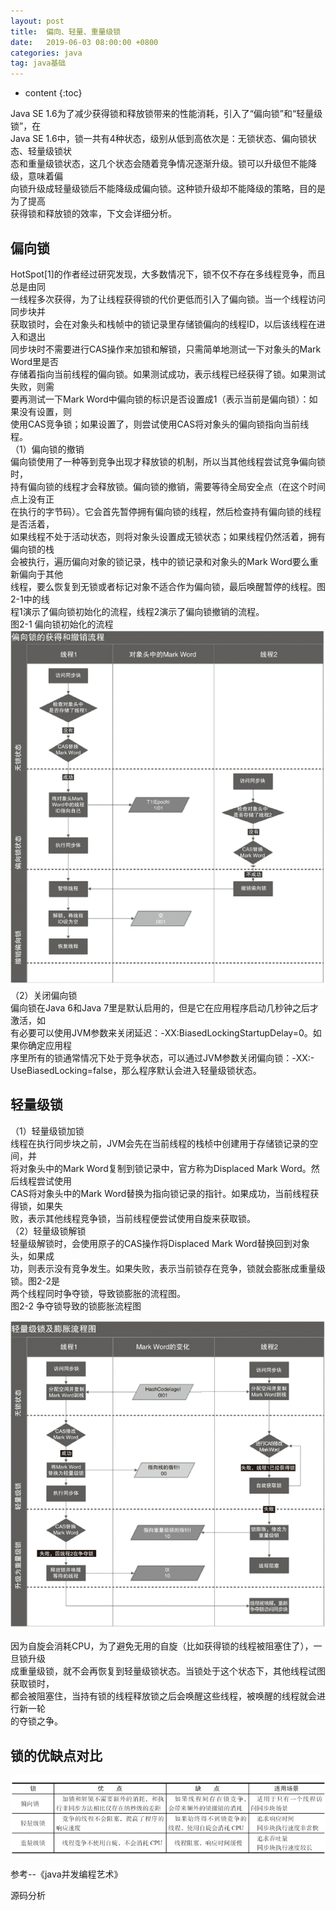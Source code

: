 ```yaml
---
layout: post
title:  偏向、轻量、重量级锁
date:   2019-06-03 08:00:00 +0800
categories: java
tag: java基础
---
```


* content
{:toc}

Java SE 1.6为了减少获得锁和释放锁带来的性能消耗，引入了“偏向锁”和“轻量级锁”，在   
Java SE 1.6中，锁一共有4种状态，级别从低到高依次是：无锁状态、偏向锁状态、轻量级锁状   
态和重量级锁状态，这几个状态会随着竞争情况逐渐升级。锁可以升级但不能降级，意味着偏   
向锁升级成轻量级锁后不能降级成偏向锁。这种锁升级却不能降级的策略，目的是为了提高   
获得锁和释放锁的效率，下文会详细分析。   
## 偏向锁   
HotSpot[1]的作者经过研究发现，大多数情况下，锁不仅不存在多线程竞争，而且总是由同   
一线程多次获得，为了让线程获得锁的代价更低而引入了偏向锁。当一个线程访问同步块并   
获取锁时，会在对象头和栈帧中的锁记录里存储锁偏向的线程ID，以后该线程在进入和退出   
同步块时不需要进行CAS操作来加锁和解锁，只需简单地测试一下对象头的Mark Word里是否   
存储着指向当前线程的偏向锁。如果测试成功，表示线程已经获得了锁。如果测试失败，则需   
要再测试一下Mark Word中偏向锁的标识是否设置成1（表示当前是偏向锁）：如果没有设置，则   
使用CAS竞争锁；如果设置了，则尝试使用CAS将对象头的偏向锁指向当前线程。   
（1）偏向锁的撤销   
偏向锁使用了一种等到竞争出现才释放锁的机制，所以当其他线程尝试竞争偏向锁时，   
持有偏向锁的线程才会释放锁。偏向锁的撤销，需要等待全局安全点（在这个时间点上没有正   
在执行的字节码）。它会首先暂停拥有偏向锁的线程，然后检查持有偏向锁的线程是否活着，   
如果线程不处于活动状态，则将对象头设置成无锁状态；如果线程仍然活着，拥有偏向锁的栈   
会被执行，遍历偏向对象的锁记录，栈中的锁记录和对象头的Mark Word要么重新偏向于其他   
线程，要么恢复到无锁或者标记对象不适合作为偏向锁，最后唤醒暂停的线程。图2-1中的线   
程1演示了偏向锁初始化的流程，线程2演示了偏向锁撤销的流程。   
图2-1 偏向锁初始化的流程   
![](/styles/images/java/lock1.png)   
（2）关闭偏向锁   
偏向锁在Java 6和Java 7里是默认启用的，但是它在应用程序启动几秒钟之后才激活，如   
有必要可以使用JVM参数来关闭延迟：-XX:BiasedLockingStartupDelay=0。如果你确定应用程   
序里所有的锁通常情况下处于竞争状态，可以通过JVM参数关闭偏向锁：-XX:-   
UseBiasedLocking=false，那么程序默认会进入轻量级锁状态。   
## 轻量级锁   
（1）轻量级锁加锁   
线程在执行同步块之前，JVM会先在当前线程的栈桢中创建用于存储锁记录的空间，并   
将对象头中的Mark Word复制到锁记录中，官方称为Displaced Mark Word。然后线程尝试使用   
CAS将对象头中的Mark Word替换为指向锁记录的指针。如果成功，当前线程获得锁，如果失   
败，表示其他线程竞争锁，当前线程便尝试使用自旋来获取锁。   
（2）轻量级锁解锁   
轻量级解锁时，会使用原子的CAS操作将Displaced Mark Word替换回到对象头，如果成   
功，则表示没有竞争发生。如果失败，表示当前锁存在竞争，锁就会膨胀成重量级锁。图2-2是   
两个线程同时争夺锁，导致锁膨胀的流程图。   
图2-2 争夺锁导致的锁膨胀流程图   
   
![](/styles/images/java/lock2.png)   
   
因为自旋会消耗CPU，为了避免无用的自旋（比如获得锁的线程被阻塞住了），一旦锁升级   
成重量级锁，就不会再恢复到轻量级锁状态。当锁处于这个状态下，其他线程试图获取锁时，   
都会被阻塞住，当持有锁的线程释放锁之后会唤醒这些线程，被唤醒的线程就会进行新一轮   
的夺锁之争。   

## 锁的优缺点对比

![](/styles/images/java/lock3.png)


参考--《java并发编程艺术》

源码分析

